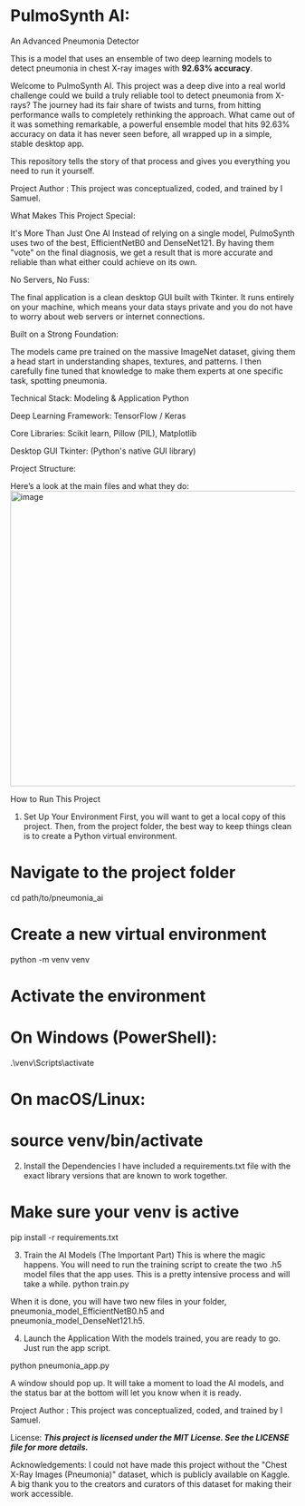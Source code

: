 
# **PulmoSynth AI:**

An Advanced Pneumonia Detector

This is a model that uses an ensemble of two deep learning models to detect pneumonia in chest X-ray images with **92.63% accuracy**.

Welcome to PulmoSynth AI. This project was a deep dive into a real world challenge could we build a truly reliable tool to detect pneumonia from X-rays? The journey had its fair share of twists and turns, from hitting performance walls to completely rethinking the approach. What came out of it was something remarkable, a powerful ensemble model that hits 92.63% accuracy on data it has never seen before, all wrapped up in a simple, stable desktop app.

This repository tells the story of that process and gives you everything you need to run it yourself.

Project Author :
This project was conceptualized, coded, and trained by I Samuel.

What Makes This Project Special:

It's More Than Just One AI Instead of relying on a single model, PulmoSynth uses two of the best, EfficientNetB0 and DenseNet121. By having them "vote" on the final diagnosis, we get a result that is more accurate and reliable than what either could achieve on its own.

No Servers, No Fuss:

The final application is a clean desktop GUI built with Tkinter. It runs entirely on your machine, which means your data stays private and you do not have to worry about web servers or internet connections.

Built on a Strong Foundation:

The models came pre trained on the massive ImageNet dataset, giving them a head start in understanding shapes, textures, and patterns. I then carefully fine tuned that knowledge to make them experts at one specific task, spotting pneumonia.

Technical Stack:
Modeling & Application Python

Deep Learning Framework:
TensorFlow / Keras

Core Libraries:
Scikit learn, Pillow (PIL), Matplotlib

Desktop GUI Tkinter:
(Python's native GUI library)

Project Structure:


Here’s a look at the main files and what they do:
<img width="857" height="521" alt="image" src="https://github.com/user-attachments/assets/7780cd27-b12c-473c-9b7d-0bee1bac5484" />



How to Run This Project
1. Set Up Your Environment
First, you will want to get a local copy of this project. Then, from the project folder, the best way to keep things clean is to create a Python virtual environment.

# Navigate to the project folder
cd path/to/pneumonia_ai

# Create a new virtual environment
python -m venv venv

# Activate the environment
# On Windows (PowerShell):
.\venv\Scripts\activate
# On macOS/Linux:
# source venv/bin/activate


2. Install the Dependencies
I have included a requirements.txt file with the exact library versions that are known to work together.

# Make sure your venv is active
pip install -r requirements.txt


3. Train the AI Models (The Important Part)
This is where the magic happens. You will need to run the training script to create the two .h5 model files that the app uses. This is a pretty intensive process and will take a while.
python train.py


When it is done, you will have two new files in your folder, pneumonia_model_EfficientNetB0.h5 and pneumonia_model_DenseNet121.h5.

4. Launch the Application
With the models trained, you are ready to go. Just run the app script.

python pneumonia_app.py


A window should pop up. It will take a moment to load the AI models, and the status bar at the bottom will let you know when it is ready.

Project Author :
This project was conceptualized, coded, and trained by I Samuel.

License:
_**This project is licensed under the MIT License. See the LICENSE file for more details.**_

Acknowledgements:
I could not have made this project without the "Chest X-Ray Images (Pneumonia)" dataset, which is publicly available on Kaggle. A big thank you to the creators and curators of this dataset for making their work accessible.
